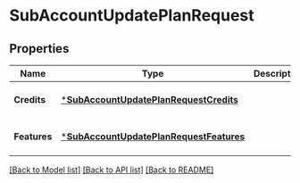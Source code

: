 # SubAccountUpdatePlanRequest

## Properties
Name | Type | Description | Notes
------------ | ------------- | ------------- | -------------
**Credits** | [***SubAccountUpdatePlanRequestCredits**](SubAccountUpdatePlanRequestCredits.md) |  | [optional] [default to null]
**Features** | [***SubAccountUpdatePlanRequestFeatures**](SubAccountUpdatePlanRequestFeatures.md) |  | [optional] [default to null]

[[Back to Model list]](../README.md#documentation-for-models) [[Back to API list]](../README.md#documentation-for-api-endpoints) [[Back to README]](../README.md)


